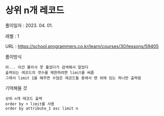 # 상위 n개 레코드
풀이일자 : 2023. 04. 01.  
    
레벨 : 1    

URL : https://school.programmers.co.kr/learn/courses/30/lessons/59405
    
풀이방식    

    아... 이건 몰라서 못 풀었다가 검색해서 알았다
    출력되는 레코드의 갯수를 제한하려면 limit를 써줌
    그래서 limit 1을 해주면 수많은 레코드들 중에서 맨 위에 있는 하나만 출력됨

기억해둘 것  
    
    상위 n개 레코드 출력
    order by + limit를 사용
    order by attribute_1 asc limit n
    
